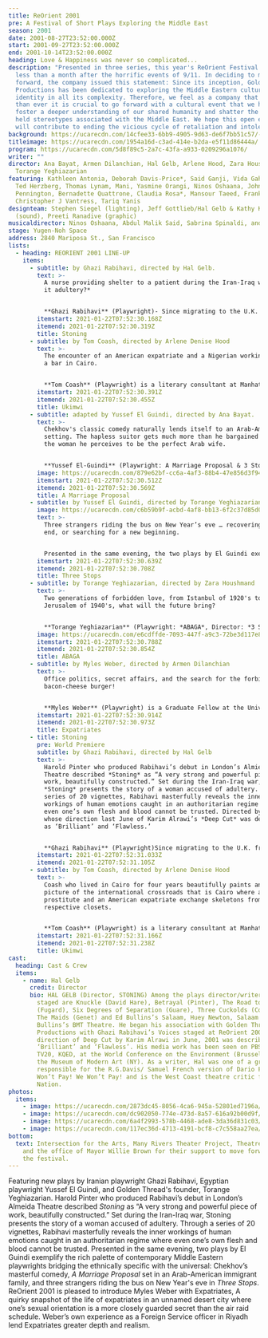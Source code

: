 ```yaml
---
title: ReOrient 2001
pre: A Festival of Short Plays Exploring the Middle East
season: 2001
date: 2001-08-27T23:52:00.000Z
start: 2001-09-27T23:52:00.000Z
end: 2001-10-14T23:52:00.000Z
heading: Love & Happiness was never so complicated...
description: "Presented in three series, this year's ReOrient Festival opens
  less than a month after the horrific events of 9/11. In deciding to move
  forward, the company issued this statement: Since its inception, Golden Thread
  Productions has been dedicated to exploring the Middle Eastern culture and
  identity in all its complexity. Therefore, we feel as a company that now more
  than ever it is crucial to go forward with a cultural event that we hope will
  foster a deeper understanding of our shared humanity and shatter the commonly
  held stereotypes associated with the Middle East. We hope this open exchange
  will contribute to ending the vicious cycle of retaliation and intolerance."
background: https://ucarecdn.com/14cfee33-6bb9-4905-9d63-de6f7bb51c57/-/crop/835x422/0,37/-/preview/
titleimage: https://ucarecdn.com/1954a16d-c3ad-414e-b2da-e5f11d86444a/
program: https://ucarecdn.com/5d8f89c5-2a7c-43fa-a933-0209296a1076/
writer: ""
director: Ana Bayat, Armen Dilanchian, Hal Gelb, Arlene Hood, Zara Houshmand,
  Torange Yeghiazarian
featuring: Kathleen Antonia, Deborah Davis-Price*, Said Ganji, Vida Gahremani,
  Ted Herzberg, Thomas Lynam, Mani, Yasmine Orangi, Ninos Oshaana, John
  Pennington, Bernadette Quattrone, Claudia Rosa*, Mansour Taeed, Frank Toth,
  Christopher J Vantress, Tariq Yanis
designteam: Stephen Siegel (lighting), Jeff Gottlieb/Hal Gelb & Kathy Kennedy
  (sound), Preeti Ranadive (graphic)
musicaldirector: Ninos Oshaana, Abdul Malik Said, Sabrina Spinaldi, and Kathy Kennedy (voice)
stage: Yugen-Noh Space
address: 2840 Mariposa St., San Francisco
lists:
  - heading: REORIENT 2001 LINE-UP
    items:
      - subtitle: by Ghazi Rabihavi, directed by Hal Gelb.
        text: >-
          A nurse providing shelter to a patient during the Iran-Iraq war. *Was
          it adultery?*


          **Ghazi Rabihavi** (Playwright)- Since migrating to the U.K. from Iran where most of his writing is banned from publication, Ghazi has had a number of novels, short stories and plays published and produced in Europe. In 1997, Harold Pinter introduced Ghazi to the British public by producing his play *Look Europe!* at Almeida Theatre in London. Pinter called *Look Europe!* “A work of a gifted writer” and later described *Stoning* as “A very strong and powerful piece of work, beautifully constructed.” In addition to productions in London and Amsterdam *Look Europe!* has also been staged in New York at the Actors’ Studio. This is the world premier of *Stoning*. Ghazi is currently working on his new play, *Captured by Camera*, which will be performed in October in London and Amsterdam. It is based on a true story of Ahmad Batebi, an Iranian film student who is serving 15 years in prison for being photographed by a journalist during the recent student demonstrations in Tehran. *Captured by Camera* and *Look* *Europe!* are both written in support of the prisoners of conscious in Iran.
        itemstart: 2021-01-22T07:52:30.168Z
        itemend: 2021-01-22T07:52:30.319Z
        title: Stoning
      - subtitle: by Tom Coash, directed by Arlene Denise Hood
        text: >-
          The encounter of an American expatriate and a Nigerian working girl at
          a bar in Cairo.


          **Tom Coash** (Playwright) is a literary consultant at Manhattan Theatre Club. Tom previously spent four years teaching playwriting at The American University in Cairo, Egypt. He had several plays produced in Cairo including *Censory Perceptions*, which was also produced at an international festival in Beirut, and his commissioned play *Khamaseen*, which was produced both in Cairo and as part of the Edinburgh Theatre Fringe Festival. In 1994/95 Coash was a Jerome Fellow Playwright-in-Residence at the Playwright’s Center in Minneapolis, MN. Coash has worked professionally for several theatres including Actors Theatre of Louisville and Theatre of the First Amendment.
        itemstart: 2021-01-22T07:52:30.391Z
        itemend: 2021-01-22T07:52:30.455Z
        title: Ukimwi
      - subtitle: adapted by Yussef El Guindi, directed by Ana Bayat.
        text: >-
          Chekhov's classic comedy naturally lends itself to an Arab-American
          setting. The hapless suitor gets much more than he bargained for in
          the woman he perceives to be the perfect Arab wife.


          **Yussef El-Guindi** (Playwright: A Marriage Proposal & 3 Stops) - Primarily a playwright, Yussef  has been active as a poet, actor and filmmaker: His adaptation of Chekhov's *A Marriage Proposal* staged by the Arab Theatrical Arts Guild in Dearborn, MI was nominated for several PAGE awards including Outstanding Achievement in Original Play or Adaptation. His last poem, *Crossing Borders*, was published on placards and placed on buses as part of Seattle’s Poetry and Art on Buses. Yussef’s short film *Love Stalks* won an award for best short narrative film at Seattle Underground Film Festival and was aired on KTEH. A native of Egypt, Yussef holds an M.F.A in Playwriting from Carnegie-Mellon University and was playwright in-residence at Duke University.
        image: https://ucarecdn.com/879e62bf-cc6a-4af3-88b4-47e856d3f942/
        itemstart: 2021-01-22T07:52:30.512Z
        itemend: 2021-01-22T07:52:30.569Z
        title: A Marriage Proposal
      - subtitle: by Yussef El Guindi, directed by Torange Yeghiazarian.
        image: https://ucarecdn.com/c6b59b9f-acbd-4af8-bb13-6f2c37d85d0c/
        text: >-
          Three strangers riding the bus on New Year’s eve … recovering from an
          end, or searching for a new beginning.


          Presented in the same evening, the two plays by El Guindi exemplify the rich palette of contemporary Middle Eastern playwrights bridging the ethnically specific with the universal.
        itemstart: 2021-01-22T07:52:30.639Z
        itemend: 2021-01-22T07:52:30.708Z
        title: Three Stops
      - subtitle: by Torange Yeghiazarian, directed by Zara Houshmand
        text: >-
          Two generations of forbidden love, from Istanbul of 1920's to
          Jerusalem of 1940's, what will the future bring?


          **Torange Yeghiazarian** (Playwright: *ABAGA*, Director: *3 STOPS*) writes, acts and directs for the theatre and is the founder and artistic director of Golden Thread Productions. Among Torange’s writing/ directing credits are *The Myth of Creation* by Iranian writer Sadegh Hedayat, *Publicly Resting*, *Behind Glass Windows*, *Operation No Penetration, Lysistrata 97!* and *Waves*. She has performed in a number of plays and independent films. Born in Iran, Torange received her Masters degree in Theatre Arts from San Francisco State University where she had the opportunity to collaborate with the San Francisco Mime Troupe in creating the melodrama *TORCH*!
        image: https://ucarecdn.com/e6cdffde-7093-447f-a9c3-72be3d117e85/
        itemstart: 2021-01-22T07:52:30.788Z
        itemend: 2021-01-22T07:52:30.854Z
        title: ABAGA
      - subtitle: by Myles Weber, directed by Armen Dilanchian
        text: >-
          Office politics, secret affairs, and the search for the forbidden
          bacon-cheese burger!


          **Myles Weber** (Playwright) is a Graduate Fellow at the University of Maryland, College Park, pursuing a Ph.D. in American literature. He served seven years as a Foreign Service officer in the U.S. State Department, with postings in Stockholm, Riyadh, and Washington, D.C. Kaliyuga Arts premier production of his play *Pride* in June, 1999 at EXIT Theatre received the Dean Goodman Choice Awards, including one for Original Writing. *Pride* was named one of the best new plays of the year by the Bay Area Reporter.
        itemstart: 2021-01-22T07:52:30.914Z
        itemend: 2021-01-22T07:52:30.973Z
        title: Expatriates
      - title: Stoning
        pre: World Premiere
        subtitle: by Ghazi Rabihavi, directed by Hal Gelb
        text: >-
          Harold Pinter who produced Rabihavi’s debut in London’s Almieda
          Theatre described *Stoning* as “A very strong and powerful piece of
          work, beautifully constructed.” Set during the Iran-Iraq war,
          *Stoning* presents the story of a woman accused of adultery. Through a
          series of 20 vignettes, Rabihavi masterfully reveals the inner
          workings of human emotions caught in an authoritarian regime where
          even one’s own flesh and blood cannot be trusted. Directed by Hal Gelb
          whose direction last June of Karim Alrawi’s *Deep Cut* was described
          as ‘Brilliant’ and ‘Flawless.’


          **Ghazi Rabihavi** (Playwright)Since migrating to the U.K. from Iran where most of his writing is banned from publication, Ghazi has had a number of novels, short stories and plays published and produced in Europe. In 1997, Harold Pinter introduced Ghazi to the British public by producing his play *Look Europe!* at Almeida Theatre in London. Pinter called *Look Europe!* “A work of a gifted writer” and later described *Stoning* as “A very strong and powerful piece of work, beautifully constructed.” In addition to productions in London and Amsterdam *Look Europe!* has also been staged in New York at the Actors’ Studio. This is the world premier of *Stoning*. Ghazi is currently working on his new play, *Captured by Camera*, which will be performed in October in London and Amsterdam. It is based on a true story of Ahmad Batebi, an Iranian film student who is serving 15 years in prison for being photographed by a journalist during the recent student demonstrations in Tehran. *Captured by Camera* and *Look* *Europe!* are both written in support of the prisoners of conscious in Iran.
        itemstart: 2021-01-22T07:52:31.033Z
        itemend: 2021-01-22T07:52:31.105Z
      - subtitle: by Tom Coash, directed by Arlene Denise Hood
        text: >-
          Coash who lived in Cairo for four years beautifully paints an intimate
          picture of the international crossroads that is Cairo where a Nigerian
          prostitute and an American expatriate exchange skeletons from their
          respective closets.


          **Tom Coash** (Playwright) is a literary consultant at Manhattan Theatre Club. Tom previously spent four years teaching playwriting at The American University in Cairo, Egypt. He had several plays produced in Cairo including *Censory Perceptions*, which was also produced at an international festival in Beirut, and his commissioned play *Khamaseen*, which was produced both in Cairo and as part of the Edinburgh Theatre Fringe Festival. In 1994/95 Coash was a Jerome Fellow Playwright-in-Residence at the Playwright’s Center in Minneapolis, MN. Coash has worked professionally for several theatres including Actors Theatre of Louisville and Theatre of the First Amendment.
        itemstart: 2021-01-22T07:52:31.166Z
        itemend: 2021-01-22T07:52:31.238Z
        title: Ukimwi
cast:
  heading: Cast & Crew
  items:
    - name: Hal Gelb
      credit: Director
      bio: HAL GELB (Director, STONING) Among the plays director/writer Hal Gelb has
        staged are Knuckle (David Hare), Betrayal (Pinter), The Road to Mecca
        (Fugard), Six Degrees of Separation (Guare), Three Cuckolds (Comedia),
        The Maids (Genet) and Ed Bullins’s Salaam, Huey Newton, Salaam for
        Bullins’s BMT Theatre. He began his association with Golden Thread
        Productions with Ghazi Rabihavi’s Voices staged at ReOrient 2000. Hal’s
        direction of Deep Cut by Karim Alrawi in June, 2001 was described as
        ‘Brilliant’ and ‘Flawless’. His media work has been seen on PBS, KTVU,
        TV20, KQED, at the World Conference on the Environment (Brussels) and
        the Museum of Modern Art (NY). As a writer, Hal was one of a group
        responsible for the R.G.Davis/ Samuel French version of Dario Fo’s We
        Won’t Pay! We Won’t Pay! and is the West Coast theatre critic for The
        Nation.
photos:
  items:
    - image: https://ucarecdn.com/2873dc45-8056-4ca6-945a-52801ed7196a/
    - image: https://ucarecdn.com/dc902050-774e-473d-8a57-616a92b00d9f/
    - image: https://ucarecdn.com/6a4f2993-578b-4468-ade8-3da36d831c03/
    - image: https://ucarecdn.com/117ec36d-4713-4191-bcf8-c7c558aa27ea/
bottom:
  text: Intersection for the Arts, Many Rivers Theater Project, Theatre Bay Area,
    and the office of Mayor Willie Brown for their support to move forward with
    the festival.
---
```

Featuring new plays by Iranian playwright Ghazi Rabihavi, Egyptian playwright Yussef El Guindi, and Golden Thread's founder, Torange Yeghiazarian. Harold Pinter who produced Rabihavi’s debut in London’s Almeida Theatre described *Stoning* as “A very strong and powerful piece of work, beautifully constructed.” Set during the Iran-Iraq war, Stoning presents the story of a woman accused of adultery. Through a series of 20 vignettes, Rabihavi masterfully reveals the inner workings of human emotions caught in an authoritarian regime where even one’s own flesh and blood cannot be trusted. Presented in the same evening, two plays by El Guindi exemplify the rich palette of contemporary Middle Eastern playwrights bridging the ethnically specific with the universal: Chekhov’s masterful comedy, *A Marriage Proposal* set in an Arab-American immigrant family, and three strangers riding the bus on New Year's eve in *Three Stops*. ReOrient 2001 is pleased to introduce Myles Weber with Expatriates, A quirky snapshot of the life of expatriates in an unnamed desert city where one’s sexual orientation is a more closely guarded secret than the air raid schedule. Weber’s own experience as a Foreign Service officer in Riyadh lend Expatriates greater depth and realism.